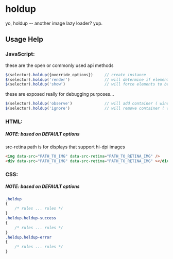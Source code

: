 holdup
=======

yo, holdup -- another image lazy loader? yup.


## Usage Help

### JavaScript:
these are the open or commonly used api methods
```javascript
$(selector).holdup({override_options})     // create instance
$(selector).holdup('render')               // will determine if element should be shown
$(selector).holdup('show')                 // will force elements to be loaded
```

these are exposed really for debugging purposes...
```javascript
$(selector).holdup('observe')              // will add container ( window ) event listeners if listeners have not been added
$(selector).holdup('ignore')               // will remove container ( window ) event listeners
```

### HTML:
##### NOTE: based on DEFAULT options
src-retina path is for displays that support hi-dpi images
```html
<img data-src="PATH_TO_IMG" data-src-retina="PATH_TO_RETINA_IMG" />
<div data-src="PATH_TO_IMG" data-src-retina="PATH_TO_RETINA_IMG" ></div>
```

### CSS:
##### NOTE: based on DEFAULT options
```css
.heldup
{
    /* rules ... rules */
}
.heldup.heldup-success
{
    /* rules ... rules */
}
.heldup.heldup-error
{
    /* rules ... rules */
}
```
